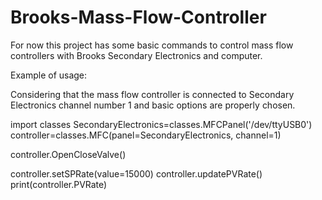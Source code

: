 # Brooks-Mass-Flow-Controller
For now this project has some basic commands to control mass flow controllers with Brooks Secondary Electronics and computer.



Example of usage:

Considering that the mass flow controller is connected to Secondary Electronics channel number 1 and basic options are properly
chosen. 

import classes
SecondaryElectronics=classes.MFCPanel('/dev/ttyUSB0')
controller=classes.MFC(panel=SecondaryElectronics, channel=1)

controller.OpenCloseValve()

controller.setSPRate(value=15000) 
controller.updatePVRate()
print(controller.PVRate)
